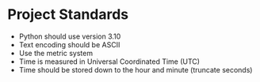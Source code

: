 # Project Standards
- Python should use version 3.10
- Text encoding should be ASCII
- Use the metric system
- Time is measured in Universal Coordinated Time (UTC)
- Time should be stored down to the hour and minute (truncate seconds)